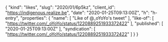 {
  "kind": "likes",
  "slug": "2020/01/6p5kz",
  "client_id": "https://indigenous.realize.be",
  "date": "2020-01-25T09:13:00Z",
  "h": "h-entry",
  "properties": {
    "name": [
      "Like of @_oYoYo's tweet"
    ],
    "like-of": [
      "https://twitter.com/_oYoYo/status/1220889251933372422"
    ],
    "published": [
      "2020-01-25T09:13:00Z"
    ],
    "syndication": [
      "https://twitter.com/_oYoYo/status/1220889251933372422"
    ]
  }
}
